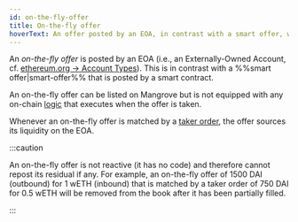 ```yaml
---
id: on-the-fly-offer
title: On-the-fly offer
hoverText: An offer posted by an EOA, in contrast with a smart offer, which is posted by a smart contract.
---
```


An *on-the-fly offer* is posted by an EOA (i.e., an Externally-Owned Account, cf. [ethereum.org -> Account Types](https://ethereum.org/en/developers/docs/accounts/#types-of-account)). This is in contrast with a %%smart offer|smart-offer%% that is posted by a smart contract. 

An on-the-fly offer can be listed on Mangrove but is not equipped with any on-chain [logic](../contracts/technical-references/taking-and-making-offers/reactive-offer/README.md) that executes when the offer is taken.

Whenever an on-the-fly offer is matched by a [taker order](contracts/background/offer-taker.md#taking-offers), the offer sources its liquidity on the EOA.

:::caution

An on-the-fly offer is not reactive (it has no code) and therefore cannot repost its residual if any. For example, an on-the-fly offer of 1500 DAI (outbound) for 1 wETH (inbound) that is matched by a taker order of 750 DAI for 0.5 wETH will be removed from the book after it has been partially filled.

:::